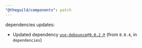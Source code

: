 ```yaml
---
"@theguild/components": patch
---
```

dependencies updates:
  - Updated dependency [`use-debounce@9.0.2` ↗︎](https://www.npmjs.com/package/use-debounce/v/9.0.2) (from `8.0.4`, in `dependencies`)
